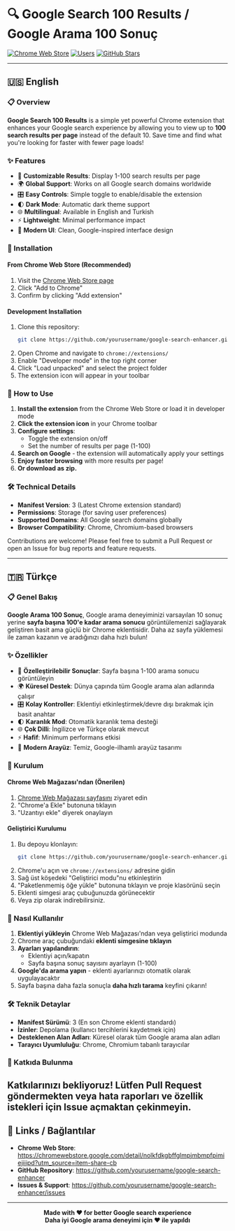 
# 🔍 Google Search 100 Results / Google Arama 100 Sonuç

[![Chrome Web Store](https://img.shields.io/chrome-web-store/v/nolkfdkgbffglmpjmbmpfpimiejiiipd?style=for-the-badge&logo=google-chrome&logoColor=white&label=Chrome%20Web%20Store)](https://chromewebstore.google.com/detail/nolkfdkgbffglmpjmbmpfpimiejiiipd?utm_source=item-share-cb)
[![Users](https://img.shields.io/chrome-web-store/users/nolkfdkgbffglmpjmbmpfpimiejiiipd?style=for-the-badge&color=4285F4)](https://chromewebstore.google.com/detail/nolkfdkgbffglmpjmbmpfpimiejiiipd?utm_source=item-share-cb)
[![GitHub Stars](https://img.shields.io/github/stars/yourusername/google-search-enhancer?style=for-the-badge&logo=github)](https://github.com/yourusername/google-search-enhancer)

---

## 🇺🇸 English

### 📋 Overview

**Google Search 100 Results** is a simple yet powerful Chrome extension that enhances your Google search experience by allowing you to view up to **100 search results per page** instead of the default 10. Save time and find what you're looking for faster with fewer page loads!

### ✨ Features

- 🔢 **Customizable Results**: Display 1-100 search results per page
- 🌍 **Global Support**: Works on all Google search domains worldwide
- 🎛️ **Easy Controls**: Simple toggle to enable/disable the extension
- 🌓 **Dark Mode**: Automatic dark theme support
- 🌐 **Multilingual**: Available in English and Turkish
- ⚡ **Lightweight**: Minimal performance impact
- 🎨 **Modern UI**: Clean, Google-inspired interface design

### 🚀 Installation

#### From Chrome Web Store (Recommended)
1. Visit the [Chrome Web Store page](https://chromewebstore.google.com/detail/nolkfdkgbffglmpjmbmpfpimiejiiipd?utm_source=item-share-cb)
2. Click "Add to Chrome"
3. Confirm by clicking "Add extension"

#### Development Installation
1. Clone this repository:
   ```bash
   git clone https://github.com/yourusername/google-search-enhancer.git
   ```
2. Open Chrome and navigate to `chrome://extensions/`
3. Enable "Developer mode" in the top right corner
4. Click "Load unpacked" and select the project folder
5. The extension icon will appear in your toolbar

### 🎯 How to Use

1. **Install the extension** from the Chrome Web Store or load it in developer mode
2. **Click the extension icon** in your Chrome toolbar
3. **Configure settings**:
   - Toggle the extension on/off
   - Set the number of results per page (1-100)
4. **Search on Google** - the extension will automatically apply your settings
5. **Enjoy faster browsing** with more results per page!
6. **Or download as zip.**
### 🛠️ Technical Details

- **Manifest Version**: 3 (Latest Chrome extension standard)
- **Permissions**: Storage (for saving user preferences)
- **Supported Domains**: All Google search domains globally
- **Browser Compatibility**: Chrome, Chromium-based browsers

Contributions are welcome! Please feel free to submit a Pull Request or open an Issue for bug reports and feature requests.

---

## 🇹🇷 Türkçe

### 📋 Genel Bakış

**Google Arama 100 Sonuç**, Google arama deneyiminizi varsayılan 10 sonuç yerine **sayfa başına 100'e kadar arama sonucu** görüntülemenizi sağlayarak geliştiren basit ama güçlü bir Chrome eklentisidir. Daha az sayfa yüklemesi ile zaman kazanın ve aradığınızı daha hızlı bulun!

### ✨ Özellikler

- 🔢 **Özelleştirilebilir Sonuçlar**: Sayfa başına 1-100 arama sonucu görüntüleyin
- 🌍 **Küresel Destek**: Dünya çapında tüm Google arama alan adlarında çalışır
- 🎛️ **Kolay Kontroller**: Eklentiyi etkinleştirmek/devre dışı bırakmak için basit anahtar
- 🌓 **Karanlık Mod**: Otomatik karanlık tema desteği
- 🌐 **Çok Dilli**: İngilizce ve Türkçe olarak mevcut
- ⚡ **Hafif**: Minimum performans etkisi
- 🎨 **Modern Arayüz**: Temiz, Google-ilhamlı arayüz tasarımı

### 🚀 Kurulum

#### Chrome Web Mağazası'ndan (Önerilen)
1. [Chrome Web Mağazası sayfasını](https://chromewebstore.google.com/detail/nolkfdkgbffglmpjmbmpfpimiejiiipd?utm_source=item-share-cb) ziyaret edin
2. "Chrome'a Ekle" butonuna tıklayın
3. "Uzantıyı ekle" diyerek onaylayın

#### Geliştirici Kurulumu
1. Bu depoyu klonlayın:
   ```bash
   git clone https://github.com/yourusername/google-search-enhancer.git
   ```
2. Chrome'u açın ve `chrome://extensions/` adresine gidin
3. Sağ üst köşedeki "Geliştirici modu"nu etkinleştirin
4. "Paketlenmemiş öğe yükle" butonuna tıklayın ve proje klasörünü seçin
5. Eklenti simgesi araç çubuğunuzda görünecektir
6. Veya zip olarak indirebilirsiniz.

### 🎯 Nasıl Kullanılır

1. **Eklentiyi yükleyin** Chrome Web Mağazası'ndan veya geliştirici modunda
2. Chrome araç çubuğundaki **eklenti simgesine tıklayın**
3. **Ayarları yapılandırın**:
   - Eklentiyi açın/kapatın
   - Sayfa başına sonuç sayısını ayarlayın (1-100)
4. **Google'da arama yapın** - eklenti ayarlarınızı otomatik olarak uygulayacaktır
5. Sayfa başına daha fazla sonuçla **daha hızlı tarama** keyfini çıkarın!

### 🛠️ Teknik Detaylar

- **Manifest Sürümü**: 3 (En son Chrome eklenti standardı)
- **İzinler**: Depolama (kullanıcı tercihlerini kaydetmek için)
- **Desteklenen Alan Adları**: Küresel olarak tüm Google arama alan adları
- **Tarayıcı Uyumluluğu**: Chrome, Chromium tabanlı tarayıcılar

### 🤝 Katkıda Bulunma

Katkılarınızı bekliyoruz! Lütfen Pull Request göndermekten veya hata raporları ve özellik istekleri için Issue açmaktan çekinmeyin.
---

## 🔗 Links / Bağlantılar

- **Chrome Web Store**: https://chromewebstore.google.com/detail/nolkfdkgbffglmpjmbmpfpimiejiiipd?utm_source=item-share-cb
- **GitHub Repository**: https://github.com/yourusername/google-search-enhancer
- **Issues & Support**: https://github.com/yourusername/google-search-enhancer/issues

---

<div align="center">
  <strong>Made with ❤️ for better Google search experience</strong><br>
  <strong>Daha iyi Google arama deneyimi için ❤️ ile yapıldı</strong>
</div>
